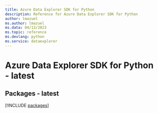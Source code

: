 ```yaml
---
title: Azure Data Explorer SDK for Python
description: Reference for Azure Data Explorer SDK for Python
author: lmazuel
ms.author: lmazuel
ms.data: 04/13/2023
ms.topic: reference
ms.devlang: python
ms.service: dataexplorer
---
```

# Azure Data Explorer SDK for Python - latest
## Packages - latest
[!INCLUDE [packages](data-explorer-index.md)]